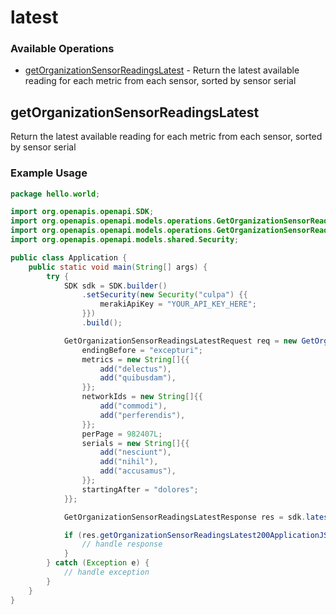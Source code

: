 # latest

### Available Operations

* [getOrganizationSensorReadingsLatest](#getorganizationsensorreadingslatest) - Return the latest available reading for each metric from each sensor, sorted by sensor serial

## getOrganizationSensorReadingsLatest

Return the latest available reading for each metric from each sensor, sorted by sensor serial

### Example Usage

```java
package hello.world;

import org.openapis.openapi.SDK;
import org.openapis.openapi.models.operations.GetOrganizationSensorReadingsLatestRequest;
import org.openapis.openapi.models.operations.GetOrganizationSensorReadingsLatestResponse;
import org.openapis.openapi.models.shared.Security;

public class Application {
    public static void main(String[] args) {
        try {
            SDK sdk = SDK.builder()
                .setSecurity(new Security("culpa") {{
                    merakiApiKey = "YOUR_API_KEY_HERE";
                }})
                .build();

            GetOrganizationSensorReadingsLatestRequest req = new GetOrganizationSensorReadingsLatestRequest("aliquid") {{
                endingBefore = "excepturi";
                metrics = new String[]{{
                    add("delectus"),
                    add("quibusdam"),
                }};
                networkIds = new String[]{{
                    add("commodi"),
                    add("perferendis"),
                }};
                perPage = 982407L;
                serials = new String[]{{
                    add("nesciunt"),
                    add("nihil"),
                    add("accusamus"),
                }};
                startingAfter = "dolores";
            }};            

            GetOrganizationSensorReadingsLatestResponse res = sdk.latest.getOrganizationSensorReadingsLatest(req);

            if (res.getOrganizationSensorReadingsLatest200ApplicationJSONObjects != null) {
                // handle response
            }
        } catch (Exception e) {
            // handle exception
        }
    }
}
```
